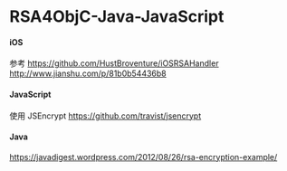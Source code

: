 # RSA4ObjC-Java-JavaScript


#### iOS
参考 https://github.com/HustBroventure/iOSRSAHandler
http://www.jianshu.com/p/81b0b54436b8

#### JavaScript
使用 JSEncrypt https://github.com/travist/jsencrypt

#### Java
https://javadigest.wordpress.com/2012/08/26/rsa-encryption-example/
